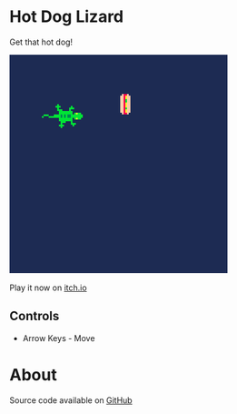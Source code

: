 # Hot Dog Lizard
Get that hot dog!


[![A lizard near a hot dog](images/cover.png)](https://minimechmedia.itch.io/hot-dog-lizard)

Play it now on [itch.io](https://minimechmedia.itch.io/hot-dog-lizard)


## Controls
* Arrow Keys - Move




# About


Source code available on [GitHub](https://github.com/MiniMechMedia/pico8-games/tree/master/carts/hot-dog-lizard)



